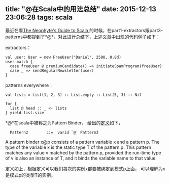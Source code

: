 title: "@在Scala中的用法总结"
date: 2015-12-13 23:06:28
tags: scala
---

最近在看[The Neophyte's Guide to Scala ](http://danielwestheide.com/scala/neophytes.html)的时候，在part1-extractors跟part3-patterns中都提到了*@*，对此进行总结下，上述文章中出现的代码例子如下：

extractors：

```
val user: User = new FreeUser("Daniel", 2500, 0.8d)
user match {
  case freeUser @ premiumCandidate() => initiateSpamProgram(freeUser)
  case _ => sendRegularNewsletter(user)
}
```

patterns everywhere：

```
val lists = List(1, 2, 3) :: List.empty :: List(5, 3) :: Nil

for {
  list @ head :: _ <- lists
} yield list.size
```

*@*在scala中被称之为Pattern Binder， 给出的[定义](http://www.scala-lang.org/files/archive/spec/2.11/08-pattern-matching.html#pattern-binders)如下，

```
  Pattern2        ::=  varid `@' Pattern3
```

A pattern binder x@p consists of a pattern variable x and a pattern p. The type of the variable x is the static type T of the pattern p. This pattern matches any value v matched by the pattern p, provided the run-time type of v is also an instance of T, and it binds the variable name to that value.

定义如上，根据定义可以我们每次的实例x都要被绑定到模式p上面， 可以理解为x是模式p的类型T的实例。 


